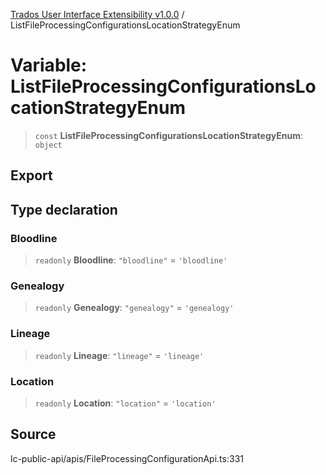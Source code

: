 [Trados User Interface Extensibility v1.0.0](../wiki/globals) / ListFileProcessingConfigurationsLocationStrategyEnum

# Variable: ListFileProcessingConfigurationsLocationStrategyEnum

> `const` **ListFileProcessingConfigurationsLocationStrategyEnum**: `object`

## Export

## Type declaration

### Bloodline

> `readonly` **Bloodline**: `"bloodline"` = `'bloodline'`

### Genealogy

> `readonly` **Genealogy**: `"genealogy"` = `'genealogy'`

### Lineage

> `readonly` **Lineage**: `"lineage"` = `'lineage'`

### Location

> `readonly` **Location**: `"location"` = `'location'`

## Source

lc-public-api/apis/FileProcessingConfigurationApi.ts:331
